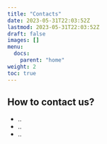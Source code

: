 ```yaml
---
title: "Contacts"
date: 2023-05-31T22:03:52Z
lastmod: 2023-05-31T22:03:52Z
draft: false
images: []
menu:
  docs:
    parent: "home"
weight: 2
toc: true
---
```


## How to contact us?

- ..
- ..
- ..
